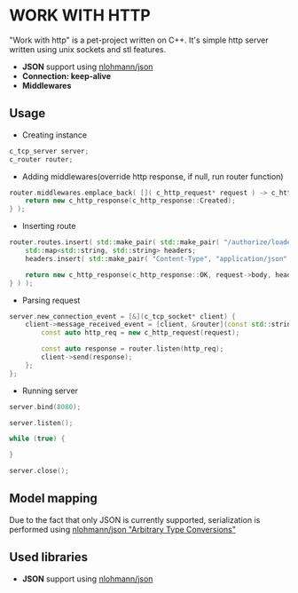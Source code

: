 # WORK WITH HTTP

"Work with http" is a pet-project written on C++. It's simple http server written using unix sockets and stl features.

* **JSON** support using [nlohmann/json](https://github.com/nlohmann/json)
* **Connection: keep-alive**
* **Middlewares**

## Usage

* Creating instance
```c++
c_tcp_server server;
c_router router;
```

* Adding middlewares(override http response, if null, run router function)
```c++
router.middlewares.emplace_back( []( c_http_request* request ) -> c_http_response* {
    return new c_http_response(c_http_response::Created);
} );
```

* Inserting route
```c++
router.routes.insert( std::make_pair( std::make_pair( "/authorize/loader", "POST" ), [&]( const c_http_request* request ) -> c_http_response* {
    std::map<std::string, std::string> headers;
    headers.insert( std::make_pair( "Content-Type", "application/json" ) );

    return new c_http_response(c_http_response::OK, request->body, headers);
} ) );
```

* Parsing request
```c++
server.new_connection_event = [&](c_tcp_socket* client) {
    client->message_received_event = [client, &router](const std::string& request) {
        const auto http_req = new c_http_request(request);

        const auto response = router.listen(http_req);
        client->send(response);
    };
};
```

* Running server
```c++
server.bind(8080);

server.listen();

while (true) {

}

server.close();
```

## Model mapping
Due to the fact that only JSON is currently supported, serialization is performed using [nlohmann/json "Arbitrary Type Conversions"](https://json.nlohmann.me/features/arbitrary_types/)

## Used libraries
* **JSON** support using [nlohmann/json](https://github.com/nlohmann/json)
